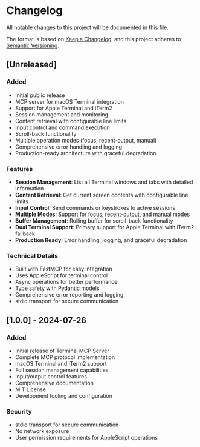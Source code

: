 # Changelog

All notable changes to this project will be documented in this file.

The format is based on [Keep a Changelog](https://keepachangelog.com/en/1.0.0/),
and this project adheres to [Semantic Versioning](https://semver.org/spec/v2.0.0.html).

## [Unreleased]

### Added
- Initial public release
- MCP server for macOS Terminal integration
- Support for Apple Terminal and iTerm2
- Session management and monitoring
- Content retrieval with configurable line limits
- Input control and command execution
- Scroll-back functionality
- Multiple operation modes (focus, recent-output, manual)
- Comprehensive error handling and logging
- Production-ready architecture with graceful degradation

### Features
- **Session Management**: List all Terminal windows and tabs with detailed information
- **Content Retrieval**: Get current screen contents with configurable line limits
- **Input Control**: Send commands or keystrokes to active sessions
- **Multiple Modes**: Support for focus, recent-output, and manual modes
- **Buffer Management**: Rolling buffer for scroll-back functionality
- **Dual Terminal Support**: Primary support for Apple Terminal with iTerm2 fallback
- **Production Ready**: Error handling, logging, and graceful degradation

### Technical Details
- Built with FastMCP for easy integration
- Uses AppleScript for terminal control
- Async operations for better performance
- Type safety with Pydantic models
- Comprehensive error reporting and logging
- stdio transport for secure communication

## [1.0.0] - 2024-07-26

### Added
- Initial release of Terminal MCP Server
- Complete MCP protocol implementation
- macOS Terminal and iTerm2 support
- Full session management capabilities
- Input/output control features
- Comprehensive documentation
- MIT License
- Development tooling and configuration

### Security
- stdio transport for secure communication
- No network exposure
- User permission requirements for AppleScript operations 